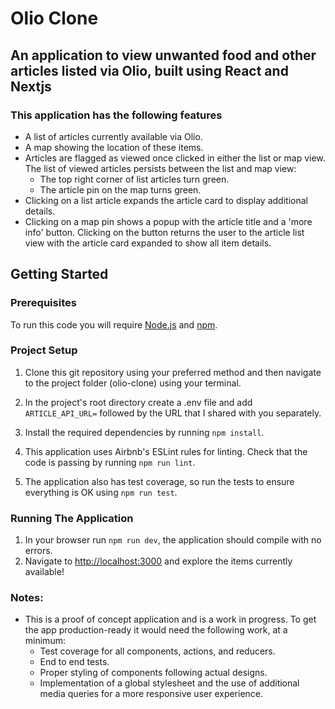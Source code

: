 # Olio Clone

## **An application to view unwanted food and other articles listed via Olio, built using React and Nextjs**


### This application has the following features
* A list of articles currently available via Olio.
* A map showing the location of these items.
* Articles are flagged as viewed once clicked in either the list or map view. The list of viewed articles persists between the list and map view:
	* The top right corner of list articles turn green.
	* The article pin on the map turns green.
* Clicking on a list article expands the article card to display additional details.
* Clicking on a map pin shows a popup with the article title and a 'more info' button.  Clicking on the button returns the user to the article list view with the article card expanded to show all item details.


## Getting Started

### Prerequisites

To run this code you will require [ Node.js](https://nodejs.org/en/) and [ npm](https://www.npmjs.com/).


### Project Setup

1. Clone this git repository using your preferred method and then navigate to the project folder (olio-clone) using your terminal.

2. In the project's root directory create a .env file and add `ARTICLE_API_URL=` followed by the URL that I shared with you separately.

3. Install the required dependencies by running `npm install`.

4. This application uses Airbnb's ESLint rules for linting.  Check that the code is passing by running `npm run lint`.

5. The application also has test coverage, so run the tests to ensure everything is OK using `npm run test`.


### Running The Application

1. In your browser run `npm run dev`, the application should compile with no errors.
2. Navigate to [http://localhost:3000](http://localhost:3000) and explore the items currently available!


### Notes:
* This is a proof of concept application and is a work in progress.  To get the app production-ready it would need the following work, at a minimum:
	* Test coverage for all components, actions, and reducers.
	* End to end tests.
	* Proper styling of components following actual designs.
	* Implementation of a global stylesheet and the use of additional media queries for a more responsive user experience.